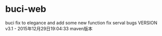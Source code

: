 # buci-web
buci fix to elegance and add some new function fix serval bugs VERSION v3.1  - 2015年12月29日19:04:33 maven版本
